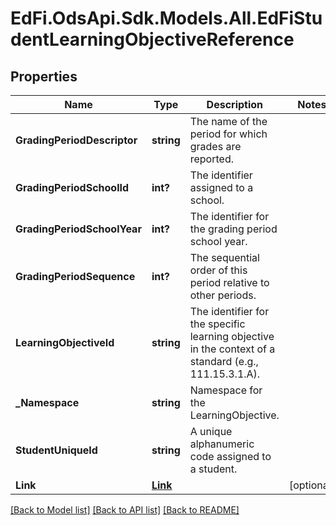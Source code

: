 # EdFi.OdsApi.Sdk.Models.All.EdFiStudentLearningObjectiveReference
## Properties

Name | Type | Description | Notes
------------ | ------------- | ------------- | -------------
**GradingPeriodDescriptor** | **string** | The name of the period for which grades are reported. | 
**GradingPeriodSchoolId** | **int?** | The identifier assigned to a school. | 
**GradingPeriodSchoolYear** | **int?** | The identifier for the grading period school year. | 
**GradingPeriodSequence** | **int?** | The sequential order of this period relative to other periods. | 
**LearningObjectiveId** | **string** | The identifier for the specific learning objective in the context of a standard (e.g., 111.15.3.1.A). | 
**_Namespace** | **string** | Namespace for the LearningObjective. | 
**StudentUniqueId** | **string** | A unique alphanumeric code assigned to a student. | 
**Link** | [**Link**](Link.md) |  | [optional] 

[[Back to Model list]](../README.md#documentation-for-models) [[Back to API list]](../README.md#documentation-for-api-endpoints) [[Back to README]](../README.md)

